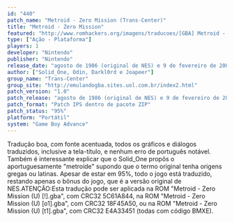 ```yaml
---
id: "440"
patch_name: "Metroid - Zero Mission (Trans-Center)"
title: "Metroid - Zero Mission"
featured: "http://www.romhackers.org/imagens/traducoes/[GBA] Metroid - Zero Mission - Trans-Center - 1.png"
type: ["Ação - Plataforma"]
players: 1
developer: "Nintendo"
publisher: "Nintendo"
release_date: "agosto de 1986 (original de NES) e 9 de fevereiro de 2004"
author: ["Solid_One, Odin, Darkl0rd e Joapeer"]
group_name: "Trans-Center"
group_site: "http://emulandogba.sites.uol.com.br/index2.html"
patch_version: "1.0"
patch_release: "agosto de 1986 (original de NES) e 9 de fevereiro de 2004"
patch_format: "Patch IPS dentro de pacote ZIP"
patch_status: "95%"
platform: "Portátil"
system: "Game Boy Advance"
---
```


Tradução boa, com fonte acentuada, todos os gráficos e diálogos traduzidos, inclusive a tela-título, e nenhum erro de português notável. Também é interessante explicar que o Solid_One propôs o aportuguesamente "metroíde" supondo que o termo original tenha origens gregas ou latinas. Apesar de estar em 95%, todo o jogo está traduzido, restando apenas o bônus do jogo, que é a versão original de NES.ATENÇÃO:Esta tradução pode ser aplicada na ROM "Metroid - Zero Mission (U) [!].gba", com CRC32 5C61A844, na ROM "Metroid - Zero Mission (U) [o1].gba", com CRC32 18F45A50, ou na ROM "Metroid - Zero Mission (U) [t1].gba", com CRC32 E4A33451 (todas com código BMXE).